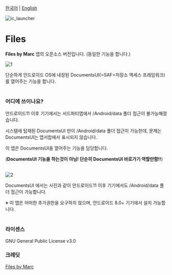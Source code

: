 [한국어](https://github.com/Inotia96/Files) | [English](https://github.com/Inotia96/Files/blob/main/README_en-US.md)

![ic_launcher](https://user-images.githubusercontent.com/72679255/155883458-917b2355-ec75-4aea-bde9-48466b77fb41.png)

# Files

**Files by Marc** 앱의 오픈소스 버전입니다. (동일한 기능을 합니다.)

![1](https://user-images.githubusercontent.com/72679255/155884369-8db72f5d-def7-4545-b509-203faae35191.png)

단순하게 안드로이드 OS에 내장된 DocumentsUI(=SAF=저장소 액세스 프레임워크)를 열어주는 기능을 합니다.<br/><br/>



### 어디에 쓰이나요?

안드로이드11 이후 기기에서는 서드파티앱에서 /Android/data 폴더 접근이 불가능해졌습니다.

시스템에 탑재된 DocumentsUI 만이 /Android/data 폴더 접근이 가능한데, 문제는 DocumentsUI는 앱서랍에서 표시되지 않습니다.

이 앱은 DocumentsUI을 열어주는 기능을 담당합니다.<br/>

(**DocumentsUI 기능을 하는것이 아님! 단순히 DocumentsUI 바로가기 역할만함!!**)<br/><br/>

![2](https://user-images.githubusercontent.com/72679255/155884371-e5c1cce7-5af0-4741-9518-8a2722f0bdf1.png)

DocumentsUI 에서는 사진과 같이 안드로이드11 이후 기기에서도 /Android/data 폴더 접근이 가능합니다.

※ 이 앱은 어떠한 추가권한을 요구하지 않으며, 안드로이드 8.0+ 기기에서 설치 가능합니다.<br/><br/>



### 라이센스

GNU General Public License v3.0

### 크레딧

[Files by Marc](https://play.google.com/store/apps/details?id=com.marc.files)
